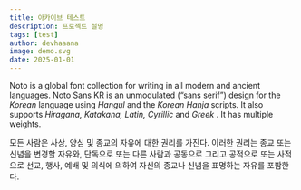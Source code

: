 ```yaml
---
title: 아카이브 테스트
description: 프로젝트 설명
tags: [test]
author: devhaaana
image: demo.svg
date: 2025-01-01
---
```

Noto is a global font collection for writing in all modern and ancient languages. Noto Sans KR is an unmodulated (“sans serif”) design for the *Korean* language using *Hangul* and the *Korean Hanja* scripts. It also supports *Hiragana, Katakana, Latin, Cyrillic* and  *Greek* . It has multiple weights.

모든 사람은 사상, 양심 및 종교의 자유에 대한 권리를 가진다. 이러한 권리는 종교 또는 신념을 변경할 자유와, 단독으로 또는 다른 사람과 공동으로 그리고 공적으로 또는 사적으로 선교, 행사, 예배 및 의식에 의하여 자신의 종교나 신념을 표명하는 자유를 포함한다.
